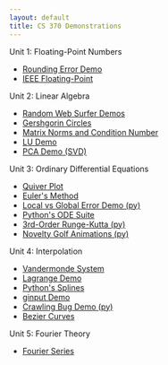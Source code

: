 ```yaml
---
layout: default
title: CS 370 Demonstrations
---
```


Unit 1: Floating-Point Numbers
- [Rounding Error Demo](/floating_point/roundoff_demo.html)
- [IEEE Floating-Point](/floating_point/IEEE_FP_standard.html)

Unit 2: Linear Algebra
- [Random Web Surfer Demos](/linear_algebra/Randy_demos.html)
- [Gershgorin Circles](/linear_algebra/Gershgorin_demo.html)
- [Matrix Norms and Condition Number](/linear_algebra/induced_norms.html)
- [LU Demo](/linear_algebra/LU_Demo.html)
- [PCA Demo (SVD)](/linear_algebra/PCA_Demo.html)

Unit 3: Ordinary Differential Equations
- [Quiver Plot](/ODEs/quiver_plot.html)
- [Euler's Method](/ODEs/Euler_demo.html)
- [Local vs Global Error Demo (py)](/ODEs/Euler_error_demo.py)
- [Python's ODE Suite](/ODEs/ode_suite_demos.html)
- [3rd-Order Runge-Kutta (py)](/ODEs/rk3.py)
- [Novelty Golf Animations (py)](/ODEs/anim_golf.py)

Unit 4: Interpolation
- [Vandermonde System](/interpolation/Vandermonde.html)
- [Lagrange Demo](/interpolation/Lagrange_demo.html)
- [Python's Splines](/interpolation/simple_spline.html)
- [ginput Demo](/interpolation/ginput_demo.html)
- [Crawling Bug Demo (py)](/interpolation/crawling_bug_demo.py)
- [Bezier Curves](/interpolation/Bezier.html)

Unit 5: Fourier Theory
- [Fourier Series](/Fourier/Fourier_serise_demo.html)
